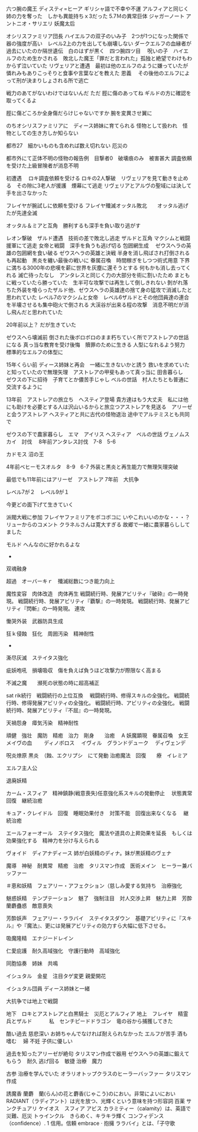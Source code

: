 六つ腕の魔王 ディスティ=ヒーア ギリシャ語で不幸や不運
アルフィアと同じく姉の力を奪った　しかも異能持ちｘ3だった
5.7Ｍの異常巨体
ジャガーノート
アントニオ・サリエリ
妖魔太后

オシリスファミリア団長
ハイエルフの双子のいみ子　2つが1つになった関係で器の強度が高い　レベル2上の力を出しても崩壊しない
ダークエルフの血縁者が過去にいたのか隔世遺伝　白のはずが黒く　四つ腕四ツ目　
呪いの子　ハイエルフのため生かされる　敗北した魔王「罪だと言われた」孤独と絶望でわけもわからず泣いていた
リヴェリアと遭遇　最初は他のエルフのように嫌っていたが憐れみもありこっそりと食事や言葉などを教えた
恩義　
その後他のエルフによって刑が決まりしょされる所で逃亡

戦力のあてがないわけではないんだ
ただ
脛に傷のあってね
ギルドの方に確認を取ってくるよ

脛に傷どころか全身傷だらけじゃないですか
腕を変異させ翼に



のちオシリスファミリアに　ディース姉妹に育てられる
怪物として扱われ　怪物としての生き方しか知らない

都市27　細かいものも含めれば数え切れない
厄災の


都市外にて正体不明の怪物の報告例　目撃者0　破壊痕のみ　被害甚大
調査依頼を受けた上級冒険者が消息不明


初遭遇　
ロキ調査依頼を受ける
ロキの2人撃破　リヴェリアを見て動きを止める　その隙に3老人が援護　煙幕にて逃走
リヴェリアとアルヴの聖域には決して手を出さなかった


フレイヤが腕試しに依頼を受ける
フレイヤ殲滅オッタル敗北　　オッタル逃げたが先達全滅


オッタル＆ミアと互角　勝利するも深手を負い取り逃がす

レオン撃破　ザルド遭遇　技術の差で敗北し逃走
ザルドと互角
マクシムと戦闘　援軍にて逃走
女帝と戦闘　深手を負うも逃げ切る
包囲網生成　
ゼウスヘラの英雄の包囲網を食い破る
ゼウスヘラの英雄と決戦
半身を消し飛ばされ打倒されるも再起動　黒炎を纏い最後の戦いに
眷属召喚　時間稼ぎをしつつ術式用意
下界に満ちる3000年の悲嘆を薪に世界を灰塵に還そうとする
何もかも消し去ってくれる
滅亡待ったなし　アンタレスと同じく力の大部分を術に割いたため
まともに戦っていたら勝っていた　生半可な攻撃では再生して倒しきれない
剝がれ落ちた外装を喰らったザルド他、ゼウスヘラの英雄達の捨て身の猛攻で消滅したと思われていた
レベル7のマクシムと女帝　レベル6ザルドとその他団員達の連合を半壊させるも集中砲火で倒される
大渓谷が出来る程の攻撃　消息不明だが消し飛んだと思われていた

20年前以上？
だが生きていた

ゼウスへら壊滅前
倒された後ボロボロのまま朽ちていく所でアストレアの世話になる
真っ当な教育を受け後悔　贖罪のために生きる
人型になれるよう努力　標準的なエルフの体型に

15年くらい前
ディース姉妹と再会　一緒に生きないかと誘う
救いを求めていたと知っていたので無理矢理　アストレアの甲斐もあって真っ当に
田舎暮らし　ゼウスの下に招待　子育てとか儂苦手じゃし
ベルの世話　村人たちとも普通に交流するように

13年前　アストレアの旅立ち　ヘスティア登場
貴方達はもう大丈夫　私には他にも助けを必要とする人は沢山いるからと旅立つアストレアを見送る　アリーゼと会うアストレア
ヘスティアと共に古代の怪物退治
途中でアルテミスとも共同で


ゼウスの下で農家暮らし　エマ　アイリス
ヘスティア　ベルの世話
ヴェノムスカイ　討伐　
8年前アンタレス討伐　7-8　5-6

カドモス
沼の王

4年前ベヒーモスオルタ　8-9　6-7
外装と黒炎と再生能力で無理矢理突破




最低でも11年前にはアリーゼ　アストレア
7年前　大抗争

レベル7が２　レベル9が１


今更どの面下げて生きていく

派閥大戦に参加
フレイヤファミリアをボコボコに
いやこれいいのかな・・・？
リューからのコメント
クラネルさんは寛大すぎる
故郷で一緒に農家暮らししてました


モルド
へんなのに好かれるよな




-
双魂融身　

超過　オーバーキｒ　殲滅総数につき能力向上

魔性変容　肉体改造　肉体再生
 戦闘続行時、発展アビリティ『破砕』の一時発現。
 戦闘続行時、発展アビリティ『覇撃』の一時発現。
 戦闘続行時、発展アビリティ『閃斬』の一時発現。
 連攻
 
慟哭外装　武器防具生成

狂ｋ侵蝕　狂化　周囲汚染　精神耐性

-
澌尽灰滅　ステイタス強化

疵妖咆吼　損壊吸収　傷を負えば負うほど攻撃力が際限なく高まる

不滅之魔　　瀕死の状態の時に超高補正

sat rik続行　戦闘続行の上位互換　
 戦闘続行時、修得スキルの全強化。
 戦闘続行時、修得発展アビリティの全強化。
 戦闘続行時、アビリティの全強化。
 戦闘続行時、発展アビリティ『不屈』の一時発現。
 
天禍怨身　瘴気汚染　精神耐性




頑健　強壮　魔防　精癒　治力　剛身　　治癒　
A
妖魔顕現　眷属召喚　女王メイヴの血　
　ディノボロス
　イヴィル　グランドデューク 
　ディヴェンデ

呪炎燎原  黒炎　（蝕、エクリプシ　にて発動
治癒魔法　回復　　療　イレミア



エルフ主人公

退廃妖精

カーム・スフィア　精神鎮静(戦意喪失)任意強化系スキルの発動停止　 状態異常回復　継続治癒

キュア・クレイドル　回復　睡眠効果付き　対策不能　回復出来なくなる 　継続治癒

エールフォーオール　ステイタス強化　魔法や道具の上昇効果を延長　もしくは効果強化する　精神力を分け与えられる　

ヴォイド　ディアナディース
姉が白妖精のディナ。妹が黒妖精のヴェナ



魔導　神秘　耐異常　精癒　治癒　タリスマン作成　医術メイン　ヒーラー兼バッファー　



＃恵和妖精　フェアリー・アフェクション（慈しみ愛する気持ち　治療強化

魅惑妖精　テンプテーション　魅了　強制注目　対人交渉上昇　魅力上昇　芳酔蘭麝蠱惑　敵意喪失

芳酔妖声　フェアリー・ララバイ　ステイタスダウン　基礎アビリティに『スキル』や『魔法』、更には発展アビリティの効力すら大幅に低下させる。

吸魔隆精　エナジードレイン

仁愛庇護　耐久高域強化　守護行動時　高域強化

同胞協奏　姉妹　共鳴
　

イシュタル　金星　注目タゲ変更 親愛開花


イシュタル団員
ディース姉妹と一緒

大抗争では地上で戦闘

地下　ロキとアストレアと白黒騎士　災厄とアルフィア
地上　フレイヤ　精霊兵とザルド
　　　私　センチピードドラゴン　竜の谷から捕獲してきた　

酷い過去
慈悲深い
お姉ちゃんでなければ耐えられなかった
エルフが苦手
酒も嗜む　
婦
不妊
子供に優しい

過去を知ったアリーゼが絶句
タリスマン作成で器用
ゼウスヘラの英雄に鍛えてもらう　耐久
逃げ回る　敏捷
治療　魔力

古参
治療を学んでいた
オラリオトップクラスのヒーラーバッファー
タリスマン作成





誘魔香
蘭麝　蘭(らん)の花と麝香(じゃこう)のにおい。非常によいにおい
RADIANT（ラディアント）は光を放つ、光輝くという意味を持つ形容詞
百薬
サンクチュアリ
ケイオス　スフィア
アビス
カラミティー（calamity）は、英語で災難、厄災
トゥインクル　きらめく、キラキラ輝く
コンフィデンス（confidence）. 1 信用。信頼
embrace · 抱擁
ララバイ」とは、「子守歌

